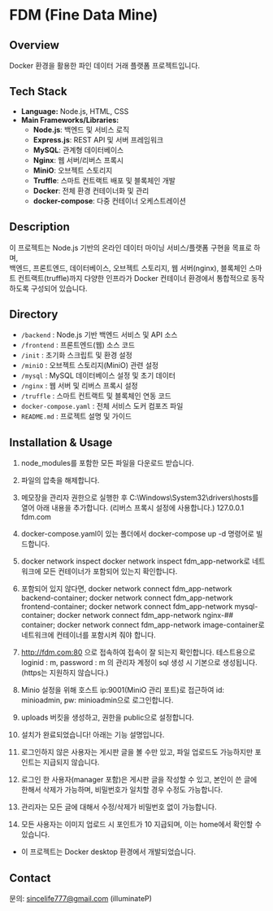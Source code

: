 # FDM (Fine Data Mine)

## Overview  
Docker 환경을 활용한 파인 데이터 거래 플랫폼 프로젝트입니다.

## Tech Stack  
- **Language:** Node.js, HTML, CSS
- **Main Frameworks/Libraries:**  
  - **Node.js**: 백엔드 및 서비스 로직  
  - **Express.js**: REST API 및 서버 프레임워크  
  - **MySQL**: 관계형 데이터베이스  
  - **Nginx**: 웹 서버/리버스 프록시  
  - **MiniO**: 오브젝트 스토리지  
  - **Truffle**: 스마트 컨트랙트 배포 및 블록체인 개발  
  - **Docker**: 전체 환경 컨테이너화 및 관리  
  - **docker-compose**: 다중 컨테이너 오케스트레이션

## Description  
이 프로젝트는 Node.js 기반의 온라인 데이터 마이닝 서비스/플랫폼 구현을 목표로 하며,  
백엔드, 프론트엔드, 데이터베이스, 오브젝트 스토리지, 웹 서버(nginx), 블록체인 스마트 컨트랙트(truffle)까지 다양한 인프라가 Docker 컨테이너 환경에서 통합적으로 동작하도록 구성되어 있습니다.

## Directory  
- `/backend` : Node.js 기반 백엔드 서비스 및 API 소스  
- `/frontend` : 프론트엔드(웹) 소스 코드  
- `/init` : 초기화 스크립트 및 환경 설정  
- `/miniO` : 오브젝트 스토리지(MiniO) 관련 설정  
- `/mysql` : MySQL 데이터베이스 설정 및 초기 데이터  
- `/nginx` : 웹 서버 및 리버스 프록시 설정  
- `/truffle` : 스마트 컨트랙트 및 블록체인 연동 코드  
- `docker-compose.yaml` : 전체 서비스 도커 컴포즈 파일  
- `README.md` : 프로젝트 설명 및 가이드

## Installation & Usage  
1. node_modules를 포함한 모든 파일을 다운로드 받습니다.
2. 파일의 압축을 해제합니다.
3. 메모장을 관리자 권한으로 실행한 후 C:\Windows\System32\drivers\hosts를 열어 아래 내용을 추가합니다. (리버스 프록시 설정에 사용합니다.)
127.0.0.1    fdm.com

4. docker-compose.yaml이 있는 폴더에서 docker-compose up -d 명령어로 빌드합니다.
5. docker network inspect docker network inspect fdm_app-network로 네트워크에 모든 컨테이너가 포함되어 있는지 확인합니다.
6. 포함되어 있지 않다면,
docker network connect fdm_app-network backend-container; docker network connect fdm_app-network frontend-container; docker network connect fdm_app-network mysql-container; docker network connect fdm_app-network nginx-## container; docker network connect fdm_app-network image-container로 네트워크에 컨테이너를 포함시켜 줘야 합니다.
7. http://fdm.com:80 으로 접속하여 접속이 잘 되는지 확인합니다. 테스트용으로 loginid : m, password : m 의 관리자 계정이 sql 생성 시 기본으로 생성됩니다. (https는 지원하지 않습니다.)
8. Minio 설정을 위해 호스트 ip:9001(MiniO 관리 포트)로 접근하여 id: minioadmin, pw: minioadmin으로 로그인합니다.
9. uploads 버킷을 생성하고, 권한을 public으로 설정합니다.

10. 설치가 완료되었습니다! 아래는 기능 설명입니다.
11. 로그인하지 않은 사용자는 게시판 글을 볼 수만 있고, 파일 업로드도 가능하지만 포인트는 지급되지 않습니다.
11. 로그인 한 사용자(manager 포함)은 게시판 글을 작성할 수 있고, 본인이 쓴 글에 한해서 삭제가 가능하며, 비밀번호가 일치할 경우 수정도 가능합니다.
11. 관리자는 모든 글에 대해서 수정/삭제가 비밀번호 없이 가능합니다.
12. 모든 사용자는 이미지 업로드 시 포인트가 10 지급되며, 이는 home에서 확인할 수 있습니다.
* 이 프로젝트는 Docker desktop 환경에서 개발되었습니다.

## Contact  
문의: sincelife777@gmail.com (illuminateP)
